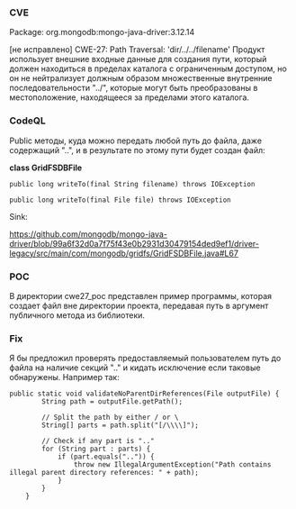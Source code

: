 ### CVE

Package: org.mongodb:mongo-java-driver:3.12.14

[не исправлено] CWE-27: Path Traversal: 'dir/../../filename'
Продукт использует внешние входные данные для создания пути, который должен находиться в пределах каталога с ограниченным доступом, но он не нейтрализует должным образом множественные внутренние последовательности "../", которые могут быть преобразованы в местоположение, находящееся за пределами этого каталога.

### CodeQL
Public методы, куда можно передать любой путь до файла, даже содержащий "..", и в результате по этому пути будет создан файл:

**class GridFSDBFile**

```public long writeTo(final String filename) throws IOException```

```public long writeTo(final File file) throws IOException```

Sink:

https://github.com/mongodb/mongo-java-driver/blob/99a6f32d0a7f75f43e0b2931d30479154ded9ef1/driver-legacy/src/main/com/mongodb/gridfs/GridFSDBFile.java#L67

### POC

В директории cwe27_poc представлен пример программы, которая создает файл вне директории проекта, передавая путь в аргумент публичного метода из библиотеки.

### Fix
Я бы предложил проверять предоставляемый пользователем путь до файла на наличие секций ".." и кидать исключение если таковые обнаружены. Например так:
```
public static void validateNoParentDirReferences(File outputFile) {
        String path = outputFile.getPath();

        // Split the path by either / or \
        String[] parts = path.split("[/\\\\]");

        // Check if any part is ".."
        for (String part : parts) {
            if (part.equals("..")) {
                throw new IllegalArgumentException("Path contains illegal parent directory references: " + path);
            }
        }
    }
```